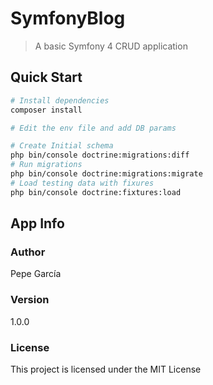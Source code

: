 # SymfonyBlog
> A basic Symfony 4 CRUD application

## Quick Start

``` bash
# Install dependencies
composer install

# Edit the env file and add DB params

# Create Initial schema
php bin/console doctrine:migrations:diff
# Run migrations
php bin/console doctrine:migrations:migrate
# Load testing data with fixures
php bin/console doctrine:fixtures:load
```

## App Info

### Author

Pepe García

### Version

1.0.0

### License

This project is licensed under the MIT License

